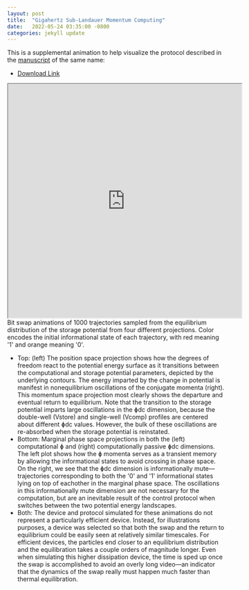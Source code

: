 ```yaml
---
layout: post
title:  "Gigahertz Sub-Landauer Momentum Computing"
date:   2022-05-24 03:35:00 -0800
categories: jekyll update
---
```

This is a supplemental animation to help visualize the protocol described in the [manuscript](https://arxiv.org/abs/2202.07122) of the same name:

- [Download Link](https://drive.google.com/file/d/1JKr4OOiggspkMIBn4IaeBqyQaJ31ol2b/view?usp=sharing)
<iframe width="540" height="540" align='left' src="https://drive.google.com/file/d/1JKr4OOiggspkMIBn4IaeBqyQaJ31ol2b/preview">
</iframe>

Bit swap animations of 1000 trajectories sampled from the equilibrium distribution of the storage potential from four different projections. Color encodes the initial informational state of each trajectory, with red meaning '1' and orange meaning '0'.

- Top: (left) The position space projection shows how the degrees of freedom react to the potential energy surface as it transitions between the computational and storage potential parameters, depicted by the underlying contours. The energy imparted by the change in potential is manifest in nonequilibrium oscillations of the conjugate momenta (right). This momentum space projection most clearly shows the departure and eventual return to equilibrium. Note that the transition to the storage potential imparts large oscillations in the ɸdc dimension, because the double-well (Vstore) and single-well (Vcomp) profiles are centered about different ɸdc values. However, the bulk of these oscillations are re-absorbed when the storage potential is reinstated.
- Bottom: Marginal phase space projections in both the (left) computational ɸ and (right) computationally passive ɸdc dimensions. The left plot shows how the ɸ momenta serves as a transient memory by allowing the informational states to avoid crossing in phase space. On the right, we see that the ɸdc dimension is informationally mute—trajectories corresponding to both the '0' and '1' informational states lying on top of eachother in the marginal phase space. The oscillations in this informationally mute dimension are not necessary for the computation, but are an inevitable result of the control protocol when switches between the two potential energy landscapes.
- Both: The device and protocol simulated for these animations do not represent a particularly efficient device. Instead, for illustrations purposes, a device was selected so that both the swap and the return to equilibrium could be easily seen at relatively similar timescales. For efficient devices, the particles end closer to an equilibrium distribution and the equilibration takes a couple orders of magnitude longer. Even when simulating this higher dissipation device, the time is sped up once the swap is accomplished to avoid an overly long video—an indicator that the dynamics of the swap really must happen much faster than thermal equilibration.